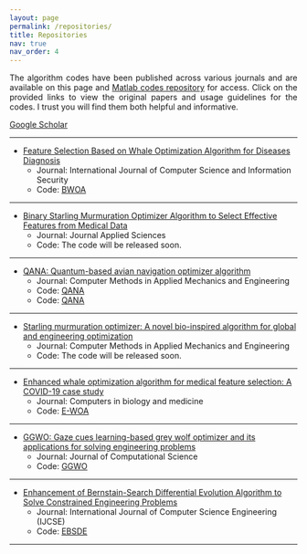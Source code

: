 ```yaml
---
layout: page
permalink: /repositories/
title: Repositories
nav: true
nav_order: 4
---
```

<p align="justify">The algorithm codes have been published across various journals and are available on this page and <a href="https://github.com/HodaZamani/Matlab-Codes">Matlab codes repository</a> for access. Click on the provided links to view the original papers and usage guidelines for the codes. I trust you will find them both helpful and informative.</P> <a href="https://scholar.google.com/citations?user=bpZOZWsAAAAJ&hl=en">Google Scholar</a>

---
- [Feature Selection Based on Whale Optimization Algorithm for Diseases Diagnosis](https://d1wqtxts1xzle7.cloudfront.net/51133098/130_Paper_310716206_IJCSIS_Camera_Ready_pp._1243-1247-libre.pdf?1483206167=&response-content-disposition=inline%3B+filename%3DFeature_Selection_Based_on_Whale_Optimiz.pdf&Expires=1705608465&Signature=AIDQhh90XdemmSqFlxYOWECDE2z0cQY4434KgwEFebi-BSrRFC3lZhNGjHgax0w9-OeMD-WlExdkrUhx2MoQO3I4-AS7v3uqwqcVF59qAfPq9HaDjyswOz8PwaPpSr-xy3AO9LI3fFJBxPfb-L1DA67YgdTHMlvoyC1YdpXxO1Kc7xWazvRi0~BMYBTSixIQxFZqHFmPOh6QhwoawLUZC9gc3eCcpZ7CC16kzKp2SpT9ruJ25ke06QEaTOhTnxXbsaUjiyFYy2yTlOljlMnFa1NPeB4YJUXcExAAY5BRmJkC-aMSNE7pAymibLqHuQFJB4-MimuUXb-hZQXUQb7Y6w__&Key-Pair-Id=APKAJLOHF5GGSLRBV4ZA)
     - Journal: International Journal of Computer Science and Information Security
     - Code: <a href="https://github.com/HodaZamani/HodaZamani.github.io/blob/master/Codes/BWOA%20Code.zip">BWOA</a>
  
--- 
- [Binary Starling Murmuration Optimizer Algorithm to Select Effective Features from Medical Data](https://www.mdpi.com/2076-3417/13/1/564)
     - Journal: Journal Applied Sciences
     - Code: The code will be released soon.

--- 
- [QANA: Quantum-based avian navigation optimizer algorithm](https://www.sciencedirect.com/science/article/abs/pii/S0952197621001627)
     - Journal: Computer Methods in Applied Mechanics and Engineering
     - Code: <a href="https://github.com/HodaZamani/HodaZamani.github.io/blob/master/Codes/QANA%20Code.zip">QANA</a>
     - Code: <a href="https://github.com/HodaZamani/HodaZamani.github.io/blob/master/Codes/QANA%20Code%20for%20CEC%20Text%20Functions.zip">QANA</a>

--- 
- [Starling murmuration optimizer: A novel bio-inspired algorithm for global and engineering optimization](https://www.sciencedirect.com/science/article/abs/pii/S0045782522000330)
     - Journal: Computer Methods in Applied Mechanics and Engineering
     - Code: The code will be released soon.

--- 
- [Enhanced whale optimization algorithm for medical feature selection: A COVID-19 case study](https://www.sciencedirect.com/science/article/pii/S0010482522006126)
     - Journal: Computers in biology and medicine
     - Code: <a href="https://github.com/HodaZamani/HodaZamani.github.io/blob/master/Codes/E-WOA%20Code.zip">E-WOA</a>

---
- [GGWO: Gaze cues learning-based grey wolf optimizer and its applications for solving engineering problems](https://www.sciencedirect.com/science/article/abs/pii/S1877750322000588)
     - Journal: Journal of Computational Science
     - Code: <a href="https://github.com/HodaZamani/HodaZamani.github.io/blob/master/Codes/GGWO%20Code.zip">GGWO</a>
  
---
- [Enhancement of Bernstain-Search Differential Evolution Algorithm to Solve Constrained Engineering Problems](https://www.researchgate.net/profile/Hoda-Zamani-2/publication/348097798_Enhancement_of_Bernstain-Search_Differential_Evolution_Algorithm_to_Solve_Constrained_Engineering_Problems/links/5feef002a6fdccdcb81ec41b/Enhancement-of-Bernstain-Search-Differential-Evolution-Algorithm-to-Solve-Constrained-Engineering-Problems.pdf)
     - Journal: International Journal of Computer Science Engineering (IJCSE)
     - Code: <a href="https://github.com/HodaZamani/HodaZamani.github.io/blob/master/Codes/EBSDE%20Code.zip">EBSDE</a>
--- 

